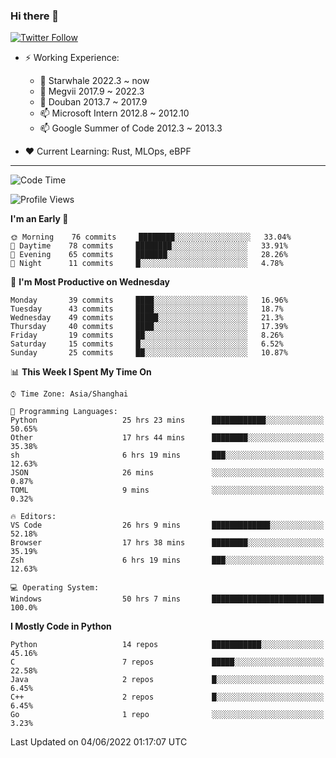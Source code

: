 ### Hi there 👋

[![Twitter Follow](https://img.shields.io/twitter/follow/tianweidut?style=social)](https://twitter.com/tianweidut)

- ⚡ Working Experience:
  - 🔭 Starwhale 2022.3 ~ now
  - 🌱 Megvii 2017.9 ~ 2022.3
  - 🌱 Douban 2013.7 ~ 2017.9
  - 📫 Microsoft Intern 2012.8 ~ 2012.10
  - 📫 Google Summer of Code 2012.3 ~ 2013.3

- ❤️ Current Learning: Rust, MLOps, eBPF

---
<!--START_SECTION:waka-->
![Code Time](http://img.shields.io/badge/Code%20Time-0%20secs-blue)

![Profile Views](http://img.shields.io/badge/Profile%20Views-5-blue)

**I'm an Early 🐤** 

```text
🌞 Morning    76 commits     ████████░░░░░░░░░░░░░░░░░   33.04% 
🌆 Daytime    78 commits     ████████░░░░░░░░░░░░░░░░░   33.91% 
🌃 Evening    65 commits     ███████░░░░░░░░░░░░░░░░░░   28.26% 
🌙 Night      11 commits     █░░░░░░░░░░░░░░░░░░░░░░░░   4.78%

```
📅 **I'm Most Productive on Wednesday** 

```text
Monday       39 commits     ████░░░░░░░░░░░░░░░░░░░░░   16.96% 
Tuesday      43 commits     ████░░░░░░░░░░░░░░░░░░░░░   18.7% 
Wednesday    49 commits     █████░░░░░░░░░░░░░░░░░░░░   21.3% 
Thursday     40 commits     ████░░░░░░░░░░░░░░░░░░░░░   17.39% 
Friday       19 commits     ██░░░░░░░░░░░░░░░░░░░░░░░   8.26% 
Saturday     15 commits     █░░░░░░░░░░░░░░░░░░░░░░░░   6.52% 
Sunday       25 commits     ██░░░░░░░░░░░░░░░░░░░░░░░   10.87%

```


📊 **This Week I Spent My Time On** 

```text
⌚︎ Time Zone: Asia/Shanghai

💬 Programming Languages: 
Python                   25 hrs 23 mins      ████████████░░░░░░░░░░░░░   50.65% 
Other                    17 hrs 44 mins      ████████░░░░░░░░░░░░░░░░░   35.38% 
sh                       6 hrs 19 mins       ███░░░░░░░░░░░░░░░░░░░░░░   12.63% 
JSON                     26 mins             ░░░░░░░░░░░░░░░░░░░░░░░░░   0.87% 
TOML                     9 mins              ░░░░░░░░░░░░░░░░░░░░░░░░░   0.32%

🔥 Editors: 
VS Code                  26 hrs 9 mins       █████████████░░░░░░░░░░░░   52.18% 
Browser                  17 hrs 38 mins      ████████░░░░░░░░░░░░░░░░░   35.19% 
Zsh                      6 hrs 19 mins       ███░░░░░░░░░░░░░░░░░░░░░░   12.63%

💻 Operating System: 
Windows                  50 hrs 7 mins       █████████████████████████   100.0%

```

**I Mostly Code in Python** 

```text
Python                   14 repos            ███████████░░░░░░░░░░░░░░   45.16% 
C                        7 repos             █████░░░░░░░░░░░░░░░░░░░░   22.58% 
Java                     2 repos             █░░░░░░░░░░░░░░░░░░░░░░░░   6.45% 
C++                      2 repos             █░░░░░░░░░░░░░░░░░░░░░░░░   6.45% 
Go                       1 repo              ░░░░░░░░░░░░░░░░░░░░░░░░░   3.23%

```



 Last Updated on 04/06/2022 01:17:07 UTC
<!--END_SECTION:waka-->
